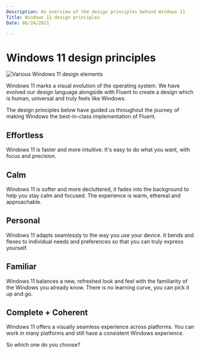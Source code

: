 ```yaml
---
Description: An overview of the design principles behind Windows 11
Title: Windows 11 design principles
Date: 06/24/2021

---
```


# Windows 11 design principles

![Various Windows 11 design elements](images/principles_hero_1880.png)

Windows 11 marks a visual evolution of the operating system. We have evolved our design language alongside with Fluent to create a design which is human, universal and truly feels like Windows.

The design principles below have guided us throughout the journey of making Windows the best-in-class implementation of Fluent.

## Effortless

Windows 11 is faster and more intuitive. It's easy to do what you want, with focus and precision.

## Calm

Windows 11 is softer and more decluttered, it fades into the background to help you stay calm and focused. The experience is warm, ethereal and approachable.

## Personal

Windows 11 adapts seamlessly to the way you use your device. It bends and flexes to individual needs and preferences so that you can truly express yourself.

## Familiar

Windows 11 balances a new, refreshed look and feel with the familiarity of the Windows you already know. There is no learning curve, you can pick it up and go.

## Complete + Coherent

Windows 11 offers a visually seamless experience across platforms. You can work in many platforms and still have a consistent Windows experience.

So which one do you choose?
